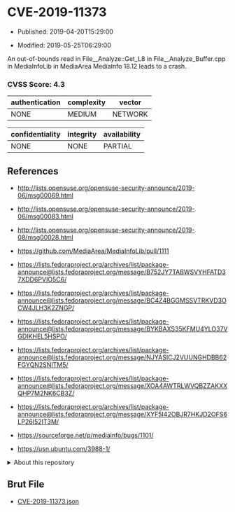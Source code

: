 # CVE-2019-11373

- Published: 2019-04-20T15:29:00

- Modified: 2019-05-25T06:29:00

An out-of-bounds read in File__Analyze::Get_L8 in File__Analyze_Buffer.cpp in MediaInfoLib in MediaArea MediaInfo 18.12 leads to a crash.

### CVSS Score: **4.3**

| authentication | complexity | vector |
| --- | --- | --- |
| NONE | MEDIUM | NETWORK |

| confidentiality | integrity | availability |
| --- | --- | --- |
| NONE | NONE | PARTIAL |

## References

* http://lists.opensuse.org/opensuse-security-announce/2019-06/msg00069.html

* http://lists.opensuse.org/opensuse-security-announce/2019-06/msg00083.html

* http://lists.opensuse.org/opensuse-security-announce/2019-08/msg00028.html

* https://github.com/MediaArea/MediaInfoLib/pull/1111

* https://lists.fedoraproject.org/archives/list/package-announce@lists.fedoraproject.org/message/B752JY7TABWSVYHFATD37XDD6PVIO5C6/

* https://lists.fedoraproject.org/archives/list/package-announce@lists.fedoraproject.org/message/BC4Z4BGGMSSVTRKVD3OCW4JLH3K2ZNGP/

* https://lists.fedoraproject.org/archives/list/package-announce@lists.fedoraproject.org/message/BYKBAXS35KFMU4YLO37VGDIKHEL5HSPO/

* https://lists.fedoraproject.org/archives/list/package-announce@lists.fedoraproject.org/message/NJYASICJ2VUUNGHDBB62FGYQN2SNITM5/

* https://lists.fedoraproject.org/archives/list/package-announce@lists.fedoraproject.org/message/XOA4AWTRLWVQBZZAKXXQHP7M2NK6CB3Z/

* https://lists.fedoraproject.org/archives/list/package-announce@lists.fedoraproject.org/message/XYF5I42OBJR7HKJD2OFS6LP26I52IT3M/

* https://sourceforge.net/p/mediainfo/bugs/1101/

* https://usn.ubuntu.com/3988-1/

<details>
<summary>About this repository</summary> 

  This repository is part of the project [Live Hack CVE](https://github.com/Live-Hack-CVE). Main website can be found [www.live-hack.org](https://www.live-hack.org) 
  
  Made by [Sn0wAlice](https://github.com/Sn0wAlice) for the people that care about security and need to have a feed of the latest CVEs. Hope you enjoy it, don't forget to star the repo and follow me on [Twitter](https://twitter.com/Sn0wAlice) and [Github](https://github.com/Sn0wAlice). And that is my [personnal website](https://www.alice-snow.me/)

  - [Home Page](https://github.com/Live-Hack-CVE)
  - [Framework](https://github.com/Live-Hack-CVE/cve-framework)
  - [CVE database](https://github.com/Live-Hack-CVE/full_database)
  - [Changelog](https://github.com/Live-Hack-CVE/Changelog)
</details>

## Brut File

* [CVE-2019-11373.json](https://raw.githubusercontent.com/Live-Hack-CVE/full_database/main/cves/2019/CVE-2019-11373.json)

